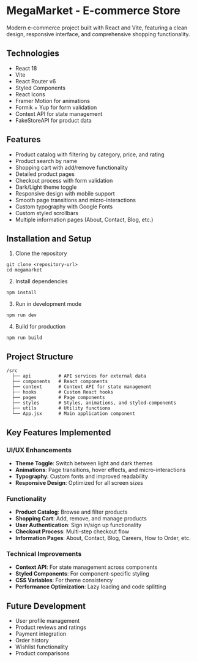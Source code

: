 # MegaMarket - E-commerce Store

Modern e-commerce project built with React and Vite, featuring a clean design, responsive interface, and comprehensive shopping functionality.

## Technologies

- React 18
- Vite
- React Router v6
- Styled Components
- React Icons
- Framer Motion for animations
- Formik + Yup for form validation
- Context API for state management
- FakeStoreAPI for product data

## Features

- Product catalog with filtering by category, price, and rating
- Product search by name
- Shopping cart with add/remove functionality
- Detailed product pages
- Checkout process with form validation
- Dark/Light theme toggle
- Responsive design with mobile support
- Smooth page transitions and micro-interactions
- Custom typography with Google Fonts
- Custom styled scrollbars
- Multiple information pages (About, Contact, Blog, etc.)

## Installation and Setup

1. Clone the repository
```
git clone <repository-url>
cd megamarket
```

2. Install dependencies
```
npm install
```

3. Run in development mode
```
npm run dev
```

4. Build for production
```
npm run build
```

## Project Structure

```
/src
  ├── api          # API services for external data
  ├── components   # React components
  ├── context      # Context API for state management
  ├── hooks        # Custom React hooks
  ├── pages        # Page components
  ├── styles       # Styles, animations, and styled-components
  ├── utils        # Utility functions
  └── App.jsx      # Main application component
```

## Key Features Implemented

### UI/UX Enhancements
- **Theme Toggle**: Switch between light and dark themes
- **Animations**: Page transitions, hover effects, and micro-interactions
- **Typography**: Custom fonts and improved readability
- **Responsive Design**: Optimized for all screen sizes

### Functionality
- **Product Catalog**: Browse and filter products
- **Shopping Cart**: Add, remove, and manage products
- **User Authentication**: Sign in/sign up functionality
- **Checkout Process**: Multi-step checkout flow
- **Information Pages**: About, Contact, Blog, Careers, How to Order, etc.

### Technical Improvements
- **Context API**: For state management across components
- **Styled Components**: For component-specific styling
- **CSS Variables**: For theme consistency
- **Performance Optimization**: Lazy loading and code splitting

## Future Development

- User profile management
- Product reviews and ratings
- Payment integration
- Order history
- Wishlist functionality
- Product comparisons 